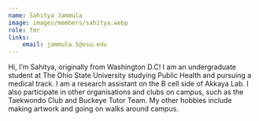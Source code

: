 ```yaml
---
name: Sahitya Jammula
image: images/members/sahitya.webp
role: fmr
links:
    email: jammula.5@osu.edu
---
```


Hi, I’m Sahitya, originally from Washington D.C! I am an undergraduate student at The Ohio State University studying Public Health and pursuing a medical track. I am a research assistant on the B cell side of Akkaya Lab. I also participate in other organisations and clubs on campus, such as the Taekwondo Club and Buckeye Tutor Team. My other hobbies include making artwork and going on walks around campus.